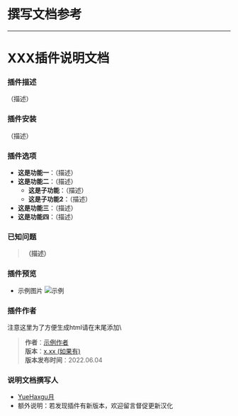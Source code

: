 # 撰写文档参考
---
# XXX插件说明文档

### 插件描述
（描述）

### 插件安装
（描述） 
### 插件选项
- **这是功能一**：（描述）
- **这是功能二**：（描述）
  - **这是子功能**：（描述）
  - **这是子功能2**：（描述）
- **这是功能三**：（描述）
- **这是功能四**：（描述）

### 已知问题

>__（描述）__ 

### 插件预览
- 示例图片
![示例](https://markdown.com.cn/assets/img/philly-magic-garden.9c0b4415.jpg)

### 插件作者
注意这里为了方便生成html请在末尾添加\
>**作者**：[示例作者](https://github.com/YueHaxgu)\
>**版本**：[x.xx (如果有)](插件网站(如果有))\
>**版本发布时间**：2022.06.04

### 说明文档撰写人
- [YueHaxgu月](https://github.com/YueHaxgu)
- 额外说明：若发现插件有新版本，欢迎留言督促更新汉化
